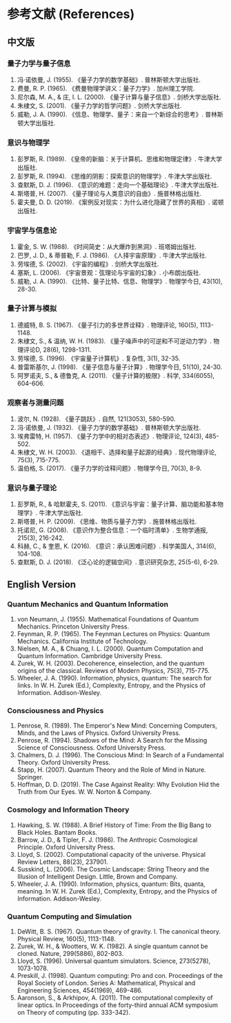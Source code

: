# 参考文献 (References)

## 中文版

### 量子力学与量子信息

1. 冯·诺依曼, J. (1955). 《量子力学的数学基础》. 普林斯顿大学出版社.
2. 费曼, R. P. (1965). 《费曼物理学讲义：量子力学》. 加州理工学院.
3. 尼尔森, M. A., & 庄, I. L. (2000). 《量子计算与量子信息》. 剑桥大学出版社.
4. 朱棣文, S. (2001). 《量子力学的哲学问题》. 剑桥大学出版社.
5. 威勒, J. A. (1990). 《信息、物理学、量子：来自一个新综合的思考》. 普林斯顿大学出版社.

### 意识与物理学

1. 彭罗斯, R. (1989). 《皇帝的新脑：关于计算机、思维和物理定律》. 牛津大学出版社.
2. 彭罗斯, R. (1994). 《思维的阴影：探索意识的物理学》. 牛津大学出版社.
3. 查默斯, D. J. (1996). 《意识的难题：走向一个基础理论》. 牛津大学出版社.
4. 斯塔普, H. (2007). 《量子理论与人类意识的自由》. 施普林格出版社.
5. 霍夫曼, D. D. (2019). 《案例反对现实：为什么进化隐藏了世界的真相》. 诺顿出版社.

### 宇宙学与信息论

1. 霍金, S. W. (1988). 《时间简史：从大爆炸到黑洞》. 班塔姆出版社.
2. 巴罗, J. D., & 蒂普勒, F. J. (1986). 《人择宇宙原理》. 牛津大学出版社.
3. 劳埃德, S. (2002). 《宇宙的编程》. 剑桥大学出版社.
4. 塞斯, L. (2006). 《宇宙景观：弦理论与宇宙的幻象》. 小布朗出版社.
5. 威勒, J. A. (1990). 《比特、量子比特、信息、物理学》. 物理学今日, 43(10), 28-30.

### 量子计算与模拟

1. 德威特, B. S. (1967). 《量子引力的多世界诠释》. 物理评论, 160(5), 1113-1148.
2. 朱棣文, S., & 温纳, W. H. (1983). 《量子噪声中的可逆和不可逆动力学》. 物理评论D, 28(6), 1298-1311.
3. 劳埃德, S. (1996). 《宇宙量子计算机》. 复杂性, 3(1), 32-35.
4. 普雷斯基尔, J. (1998). 《量子信息与量子计算》. 物理学今日, 51(10), 24-30.
5. 阿罗诺夫, S., & 德鲁克, A. (2011). 《量子计算的极限》. 科学, 334(6055), 604-606.

### 观察者与测量问题

1. 波尔, N. (1928). 《量子跳跃》. 自然, 121(3053), 580-590.
2. 冯·诺依曼, J. (1932). 《量子力学的数学基础》. 普林斯顿大学出版社.
3. 埃弗雷特, H. (1957). 《量子力学中的相对态表述》. 物理评论, 124(3), 485-502.
4. 朱棣文, W. H. (2003). 《退相干、选择和量子起源的经典》. 现代物理评论, 75(3), 715-775.
5. 温伯格, S. (2017). 《量子力学的诠释问题》. 物理学今日, 70(3), 8-9.

### 意识与量子理论

1. 彭罗斯, R., & 哈默霍夫, S. (2011). 《意识与宇宙：量子计算、脑功能和基本物理学》. 牛津大学出版社.
2. 斯塔普, H. P. (2009). 《思维、物质与量子力学》. 施普林格出版社.
3. 托诺尼, G. (2008). 《意识作为整合信息：一个临时清单》. 生物学通报, 215(3), 216-242.
4. 科赫, C., & 奎恩, K. (2016). 《意识：承认困难问题》. 科学美国人, 314(6), 104-108.
5. 查默斯, D. J. (2018). 《泛心论的逻辑空间》. 意识研究杂志, 25(5-6), 6-29.

## English Version

### Quantum Mechanics and Quantum Information

1. von Neumann, J. (1955). Mathematical Foundations of Quantum Mechanics. Princeton University Press.
2. Feynman, R. P. (1965). The Feynman Lectures on Physics: Quantum Mechanics. California Institute of Technology.
3. Nielsen, M. A., & Chuang, I. L. (2000). Quantum Computation and Quantum Information. Cambridge University Press.
4. Zurek, W. H. (2003). Decoherence, einselection, and the quantum origins of the classical. Reviews of Modern Physics, 75(3), 715-775.
5. Wheeler, J. A. (1990). Information, physics, quantum: The search for links. In W. H. Zurek (Ed.), Complexity, Entropy, and the Physics of Information. Addison-Wesley.

### Consciousness and Physics

1. Penrose, R. (1989). The Emperor's New Mind: Concerning Computers, Minds, and the Laws of Physics. Oxford University Press.
2. Penrose, R. (1994). Shadows of the Mind: A Search for the Missing Science of Consciousness. Oxford University Press.
3. Chalmers, D. J. (1996). The Conscious Mind: In Search of a Fundamental Theory. Oxford University Press.
4. Stapp, H. (2007). Quantum Theory and the Role of Mind in Nature. Springer.
5. Hoffman, D. D. (2019). The Case Against Reality: Why Evolution Hid the Truth from Our Eyes. W. W. Norton & Company.

### Cosmology and Information Theory

1. Hawking, S. W. (1988). A Brief History of Time: From the Big Bang to Black Holes. Bantam Books.
2. Barrow, J. D., & Tipler, F. J. (1986). The Anthropic Cosmological Principle. Oxford University Press.
3. Lloyd, S. (2002). Computational capacity of the universe. Physical Review Letters, 88(23), 237901.
4. Susskind, L. (2006). The Cosmic Landscape: String Theory and the Illusion of Intelligent Design. Little, Brown and Company.
5. Wheeler, J. A. (1990). Information, physics, quantum: Bits, quanta, meaning. In W. H. Zurek (Ed.), Complexity, Entropy, and the Physics of Information. Addison-Wesley.

### Quantum Computing and Simulation

1. DeWitt, B. S. (1967). Quantum theory of gravity. I. The canonical theory. Physical Review, 160(5), 1113-1148.
2. Zurek, W. H., & Wootters, W. K. (1982). A single quantum cannot be cloned. Nature, 299(5886), 802-803.
3. Lloyd, S. (1996). Universal quantum simulators. Science, 273(5278), 1073-1078.
4. Preskill, J. (1998). Quantum computing: Pro and con. Proceedings of the Royal Society of London. Series A: Mathematical, Physical and Engineering Sciences, 454(1969), 469-486.
5. Aaronson, S., & Arkhipov, A. (2011). The computational complexity of linear optics. In Proceedings of the forty-third annual ACM symposium on Theory of computing (pp. 333-342).